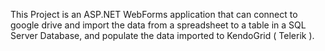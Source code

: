 This Project is an ASP.NET WebForms application that can connect to google drive and import the data from a spreadsheet to a table in a SQL Server Database, and populate the data imported to KendoGrid ( Telerik ).
